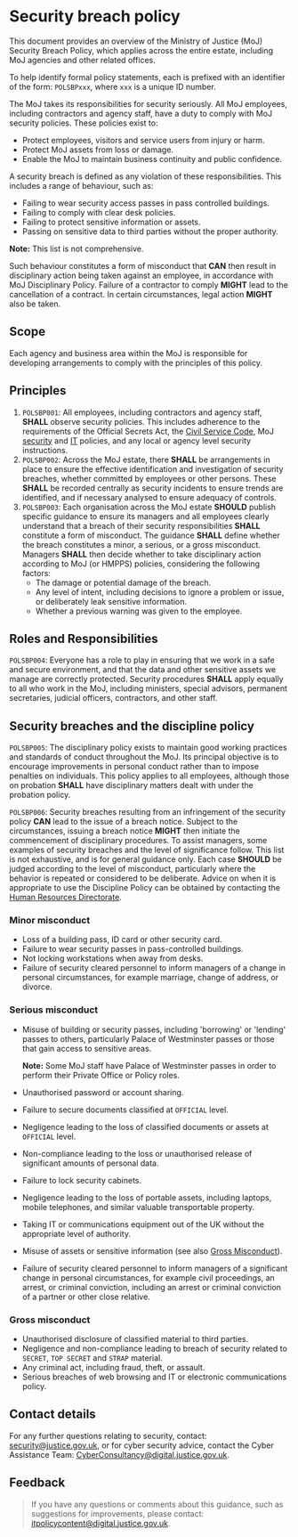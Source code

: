 # Security breach policy

This document provides an overview of the Ministry of Justice \(MoJ\) Security Breach Policy, which applies across the entire estate, including MoJ agencies and other related offices.

To help identify formal policy statements, each is prefixed with an identifier of the form: `POLSBPxxx`, where `xxx` is a unique ID number.

The MoJ takes its responsibilities for security seriously. All MoJ employees, including contractors and agency staff, have a duty to comply with MoJ security policies. These policies exist to:

-   Protect employees, visitors and service users from injury or harm.
-   Protect MoJ assets from loss or damage.
-   Enable the MoJ to maintain business continuity and public confidence.

A security breach is defined as any violation of these responsibilities. This includes a range of behaviour, such as:

-   Failing to wear security access passes in pass controlled buildings.
-   Failing to comply with clear desk policies.
-   Failing to protect sensitive information or assets.
-   Passing on sensitive data to third parties without the proper authority.

**Note:** This list is not comprehensive.

Such behaviour constitutes a form of misconduct that **CAN** then result in disciplinary action being taken against an employee, in accordance with MoJ Disciplinary Policy. Failure of a contractor to comply **MIGHT** lead to the cancellation of a contract. In certain circumstances, legal action **MIGHT** also be taken.

## Scope

Each agency and business area within the MoJ is responsible for developing arrangements to comply with the principles of this policy.

## Principles

1.  `POLSBP001`: All employees, including contractors and agency staff, **SHALL** observe security policies. This includes adherence to the requirements of the Official Secrets Act, the [Civil Service Code](https://www.gov.uk/government/publications/civil-service-code/the-civil-service-code), MoJ [security](cyber-and-technical-security-guidance.md) and [IT](information-classification-handling-and-security-guide.md) policies, and any local or agency level security instructions.
2.  `POLSBP002`: Across the MoJ estate, there **SHALL** be arrangements in place to ensure the effective identification and investigation of security breaches, whether committed by employees or other persons. These **SHALL** be recorded centrally as security incidents to ensure trends are identified, and if necessary analysed to ensure adequacy of controls.
3.  `POLSBP003`: Each organisation across the MoJ estate **SHOULD** publish specific guidance to ensure its managers and all employees clearly understand that a breach of their security responsibilities **SHALL** constitute a form of misconduct. The guidance **SHALL** define whether the breach constitutes a minor, a serious, or a gross misconduct. Managers **SHALL** then decide whether to take disciplinary action according to MoJ \(or HMPPS\) policies, considering the following factors:
    -   The damage or potential damage of the breach.
    -   Any level of intent, including decisions to ignore a problem or issue, or deliberately leak sensitive information.
    -   Whether a previous warning was given to the employee.

## Roles and Responsibilities

`POLSBP004`: Everyone has a role to play in ensuring that we work in a safe and secure environment, and that the data and other sensitive assets we manage are correctly protected. Security procedures **SHALL** apply equally to all who work in the MoJ, including ministers, special advisors, permanent secretaries, judicial officers, contractors, and other staff.

## Security breaches and the discipline policy

`POLSBP005`: The disciplinary policy exists to maintain good working practices and standards of conduct throughout the MoJ. Its principal objective is to encourage improvements in personal conduct rather than to impose penalties on individuals. This policy applies to all employees, although those on probation **SHALL** have disciplinary matters dealt with under the probation policy.

`POLSBP006`: Security breaches resulting from an infringement of the security policy **CAN** lead to the issue of a breach notice. Subject to the circumstances, issuing a breach notice **MIGHT** then initiate the commencement of disciplinary procedures. To assist managers, some examples of security breaches and the level of significance follow. This list is not exhaustive, and is for general guidance only. Each case **SHOULD** be judged according to the level of misconduct, particularly where the behavior is repeated or considered to be deliberate. Advice on when it is appropriate to use the Discipline Policy can be obtained by contacting the [Human Resources Directorate](mailto:Moj-hr-enquiries@gov.sscl.com).

### Minor misconduct

-   Loss of a building pass, ID card or other security card.
-   Failure to wear security passes in pass-controlled buildings.
-   Not locking workstations when away from desks.
-   Failure of security cleared personnel to inform managers of a change in personal circumstances, for example marriage, change of address, or divorce.

### Serious misconduct

-   Misuse of building or security passes, including 'borrowing' or 'lending' passes to others, particularly Palace of Westminster passes or those that gain access to sensitive areas.

    **Note:** Some MoJ staff have Palace of Westminster passes in order to perform their Private Office or Policy roles.

-   Unauthorised password or account sharing.
-   Failure to secure documents classified at `OFFICIAL` level.
-   Negligence leading to the loss of classified documents or assets at `OFFICIAL` level.
-   Non-compliance leading to the loss or unauthorised release of significant amounts of personal data.
-   Failure to lock security cabinets.
-   Negligence leading to the loss of portable assets, including laptops, mobile telephones, and similar valuable transportable property.
-   Taking IT or communications equipment out of the UK without the appropriate level of authority.
-   Misuse of assets or sensitive information \(see also [Gross Misconduct](#gross-misconduct)\).
-   Failure of security cleared personnel to inform managers of a significant change in personal circumstances, for example civil proceedings, an arrest, or criminal conviction, including an arrest or criminal conviction of a partner or other close relative.

### Gross misconduct

-   Unauthorised disclosure of classified material to third parties.
-   Negligence and non-compliance leading to breach of security related to `SECRET`, `TOP SECRET` and `STRAP` material.
-   Any criminal act, including fraud, theft, or assault.
-   Serious breaches of web browsing and IT or electronic communications policy.

## Contact details

For any further questions relating to security, contact: [security@justice.gov.uk](mailto:security@justice.gov.uk), or for cyber security advice, contact the Cyber Assistance Team: [CyberConsultancy@digital.justice.gov.uk](mailto:CyberConsultancy@digital.justice.gov.uk).

## Feedback

> If you have any questions or comments about this guidance, such as suggestions for improvements, please contact: [itpolicycontent@digital.justice.gov.uk](mailto:itpolicycontent@digital.justice.gov.uk).


